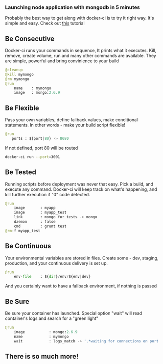 ### Launching node application with mongodb in 5 minutes
Probably the best way to get along with docker-ci is to try it right way. It's simple and easy. Check out [this](/how-to-launch-node-application-with-mongodb-using-docker-ci) tutorial


## Be Consecutive

Docker-ci runs your commands in sequence, It prints what it executes. Kill, remove, create volume, run and many other commands are available. They are simple, powerful and bring convinience to your build

```python
@cleanup
@kill mymongo
@rm mymongo
@run
	name	: mymongo
	image   : mongo:2.6.9
```


## Be Flexible

Pass your own variables, define fallback values, make conditional statements. In other words - make your build script flexible!

```python
@run 
   ports : ${port|80} -> 8080
```

If not defined, port 80 will be routed

```bash
docker-ci run --port=3001
```

## Be Tested

Running scripts before deployment was never that easy. Pick a build, and execute any command.
Docker-ci will keep track on what's happening, and kill further execution if "0" code detected.

```python
@run
	image 		: myapp
	image 		: myapp_test
	link  		: mongo_for_tests -> mongo
	daemon 		: false
	cmd 		: grunt test
@rm-f myapp_test
```


## Be Continuous


Your environmental variables are stored in files. Create some - dev, staging, production, and your continuous delivery is set up. 

```python
@run
	env-file 	: ${dir}/env/${env|dev}
```

And you certainly want to have a fallback environment, if nothing is passed


## Be Sure


Be sure your container has launched. Special option "wait" will read container's logs and search for a "green light"

```python
@run 
	image 			: mongo:2.6.9
	name  			: mymongo
 	wait    		: logs_match -> '.*waiting for connections on port 27017.*'
```



## There is so much more!





